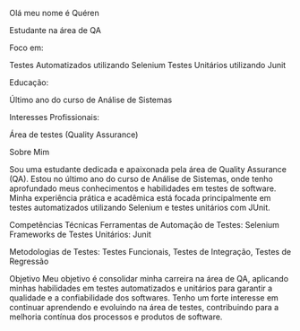 Olá meu nome é Quéren

 Estudante na área de QA

Foco em:

Testes Automatizados utilizando Selenium
Testes Unitários utilizando Junit

Educação:

Último ano do curso de Análise de Sistemas

Interesses Profissionais:

Área de testes (Quality Assurance)

Sobre Mim

Sou  uma estudante dedicada e apaixonada pela área de Quality Assurance (QA). Estou no último ano do curso de Análise de Sistemas, onde tenho aprofundado meus conhecimentos e habilidades em testes de software. Minha experiência prática e acadêmica está focada principalmente em testes automatizados utilizando Selenium e testes unitários com JUnit.

Competências Técnicas
Ferramentas de Automação de Testes: Selenium
Frameworks de Testes Unitários: Junit

Metodologias de Testes: Testes Funcionais, Testes de Integração, Testes de Regressão

Objetivo
Meu objetivo é consolidar minha carreira na área de QA, aplicando minhas habilidades em testes automatizados e unitários para garantir a qualidade e a confiabilidade dos softwares. Tenho um forte interesse em continuar aprendendo e evoluindo na área de testes, contribuindo para a melhoria contínua dos processos e produtos de software.
